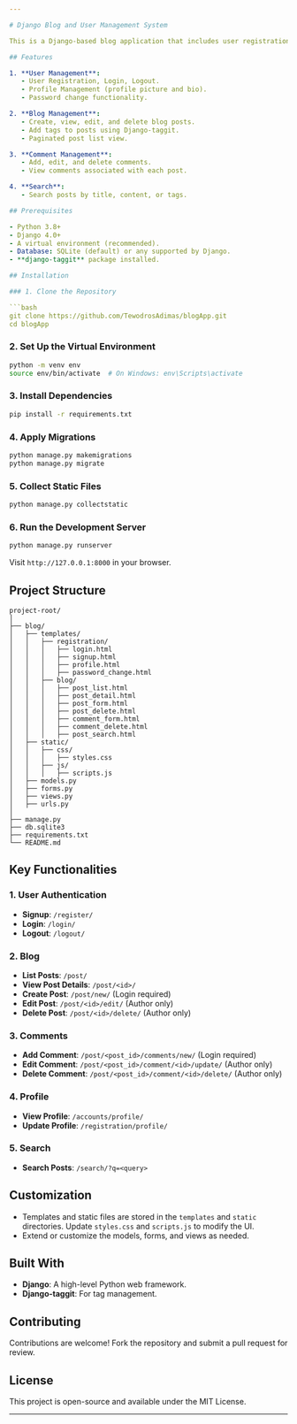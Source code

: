 ```yaml
---

# Django Blog and User Management System

This is a Django-based blog application that includes user registration, authentication, profile management, blog post creation, comment management, and a search feature. It also uses **Django-taggit** for tag management.

## Features

1. **User Management**:
   - User Registration, Login, Logout.
   - Profile Management (profile picture and bio).
   - Password change functionality.

2. **Blog Management**:
   - Create, view, edit, and delete blog posts.
   - Add tags to posts using Django-taggit.
   - Paginated post list view.

3. **Comment Management**:
   - Add, edit, and delete comments.
   - View comments associated with each post.

4. **Search**:
   - Search posts by title, content, or tags.

## Prerequisites

- Python 3.8+
- Django 4.0+
- A virtual environment (recommended).
- Database: SQLite (default) or any supported by Django.
- **django-taggit** package installed.

## Installation

### 1. Clone the Repository

```bash
git clone https://github.com/TewodrosAdimas/blogApp.git
cd blogApp
```

### 2. Set Up the Virtual Environment

```bash
python -m venv env
source env/bin/activate  # On Windows: env\Scripts\activate
```

### 3. Install Dependencies

```bash
pip install -r requirements.txt
```

### 4. Apply Migrations

```bash
python manage.py makemigrations
python manage.py migrate
```

### 5. Collect Static Files

```bash
python manage.py collectstatic
```

### 6. Run the Development Server

```bash
python manage.py runserver
```

Visit `http://127.0.0.1:8000` in your browser.

## Project Structure

```
project-root/
│
├── blog/
│   ├── templates/
│   │   ├── registration/
│   │   │   ├── login.html
│   │   │   ├── signup.html
│   │   │   ├── profile.html
│   │   │   ├── password_change.html
│   │   ├── blog/
│   │   │   ├── post_list.html
│   │   │   ├── post_detail.html
│   │   │   ├── post_form.html
│   │   │   ├── post_delete.html
│   │   │   ├── comment_form.html
│   │   │   ├── comment_delete.html
│   │   │   ├── post_search.html
│   ├── static/
│   │   ├── css/
│   │   │   ├── styles.css
│   │   ├── js/
│   │   │   ├── scripts.js
│   ├── models.py
│   ├── forms.py
│   ├── views.py
│   ├── urls.py
│
├── manage.py
├── db.sqlite3
├── requirements.txt
└── README.md
```

## Key Functionalities

### 1. User Authentication

- **Signup**: `/register/`
- **Login**: `/login/`
- **Logout**: `/logout/`

### 2. Blog

- **List Posts**: `/post/`
- **View Post Details**: `/post/<id>/`
- **Create Post**: `/post/new/` (Login required)
- **Edit Post**: `/post/<id>/edit/` (Author only)
- **Delete Post**: `/post/<id>/delete/` (Author only)

### 3. Comments

- **Add Comment**: `/post/<post_id>/comments/new/` (Login required)
- **Edit Comment**: `/post/<post_id>/comment/<id>/update/` (Author only)
- **Delete Comment**: `/post/<post_id>/comment/<id>/delete/` (Author only)

### 4. Profile

- **View Profile**: `/accounts/profile/`
- **Update Profile**: `/registration/profile/`

### 5. Search

- **Search Posts**: `/search/?q=<query>`

## Customization

- Templates and static files are stored in the `templates` and `static` directories. Update `styles.css` and `scripts.js` to modify the UI.
- Extend or customize the models, forms, and views as needed.

## Built With

- **Django**: A high-level Python web framework.
- **Django-taggit**: For tag management.

## Contributing

Contributions are welcome! Fork the repository and submit a pull request for review.

## License

This project is open-source and available under the MIT License.

---
```

